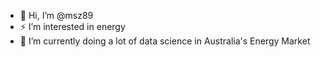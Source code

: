 - 👋 Hi, I’m @msz89
- ⚡ I’m interested in energy
- 🌱 I’m currently doing a lot of data science in Australia's Energy Market


<!---
msz89/msz89 is a ✨ special ✨ repository because its `README.md` (this file) appears on your GitHub profile.
You can click the Preview link to take a look at your changes.
--->
